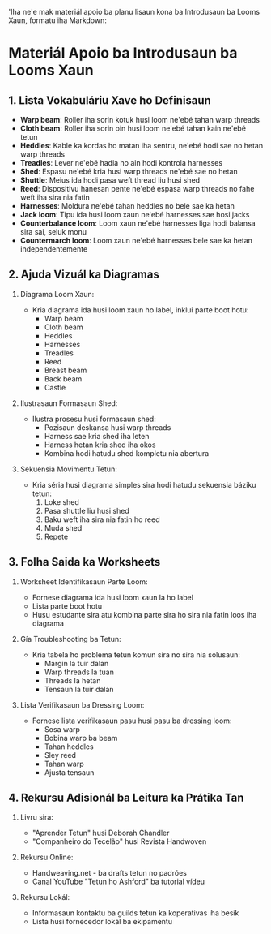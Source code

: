 'Iha ne'e mak materiál apoio ba planu lisaun kona ba Introdusaun ba Looms Xaun, formatu iha Markdown:

# Materiál Apoio ba Introdusaun ba Looms Xaun

## 1. Lista Vokabuláriu Xave ho Definisaun

- **Warp beam**: Roller iha sorin kotuk husi loom ne'ebé tahan warp threads
- **Cloth beam**: Roller iha sorin oin husi loom ne'ebé tahan kain ne'ebé tetun
- **Heddles**: Kable ka kordas ho matan iha sentru, ne'ebé hodi sae no hetan warp threads
- **Treadles**: Lever ne'ebé hadia ho ain hodi kontrola harnesses
- **Shed**: Espasu ne'ebé kria husi warp threads ne'ebé sae no hetan
- **Shuttle**: Meius ida hodi pasa weft thread liu husi shed
- **Reed**: Dispositivu hanesan pente ne'ebé espasa warp threads no fahe weft iha sira nia fatin
- **Harnesses**: Moldura ne'ebé tahan heddles no bele sae ka hetan
- **Jack loom**: Tipu ida husi loom xaun ne'ebé harnesses sae hosi jacks
- **Counterbalance loom**: Loom xaun ne'ebé harnesses liga hodi balansa sira sai, seluk monu
- **Countermarch loom**: Loom xaun ne'ebé harnesses bele sae ka hetan independentemente

## 2. Ajuda Vizuál ka Diagramas

1. Diagrama Loom Xaun:
   - Kria diagrama ida husi loom xaun ho label, inklui parte boot hotu:
     * Warp beam
     * Cloth beam
     * Heddles
     * Harnesses
     * Treadles
     * Reed
     * Breast beam
     * Back beam
     * Castle

2. Ilustrasaun Formasaun Shed:
   - Ilustra prosesu husi formasaun shed:
     * Pozisaun deskansa husi warp threads
     * Harness sae kria shed iha leten
     * Harness hetan kria shed iha okos
     * Kombina hodi hatudu shed kompletu nia abertura

3. Sekuensia Movimentu Tetun:
   - Kria séria husi diagrama simples sira hodi hatudu sekuensia báziku tetun:
     1. Loke shed
     2. Pasa shuttle liu husi shed
     3. Baku weft iha sira nia fatin ho reed
     4. Muda shed
     5. Repete

## 3. Folha Saida ka Worksheets

1. Worksheet Identifikasaun Parte Loom:
   - Fornese diagrama ida husi loom xaun la ho label
   - Lista parte boot hotu
   - Husu estudante sira atu kombina parte sira ho sira nia fatin loos iha diagrama

2. Gía Troubleshooting ba Tetun:
   - Kria tabela ho problema tetun komun sira no sira nia solusaun:
     * Margin la tuir dalan
     * Warp threads la tuan
     * Threads la hetan
     * Tensaun la tuir dalan

3. Lista Verifikasaun ba Dressing Loom:
   - Fornese lista verifikasaun pasu husi pasu ba dressing loom:
     * Sosa warp
     * Bobina warp ba beam
     * Tahan heddles
     * Sley reed
     * Tahan warp
     * Ajusta tensaun

## 4. Rekursu Adisionál ba Leitura ka Prátika Tan

1. Livru sira:
   - "Aprender Tetun" husi Deborah Chandler
   - "Companheiro do Tecelão" husi Revista Handwoven

2. Rekursu Online:
   - Handweaving.net - ba drafts tetun no padrões
   - Canal YouTube "Tetun ho Ashford" ba tutorial vídeu

3. Rekursu Lokál:
   - Informasaun kontaktu ba guilds tetun ka koperativas iha besik
   - Lista husi fornecedor lokál ba ekipamentu